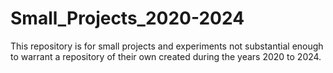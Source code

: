 # Small_Projects_2020-2024

This repository is for small projects and experiments not substantial enough to warrant a repository of their own created during the years 2020 to 2024.
